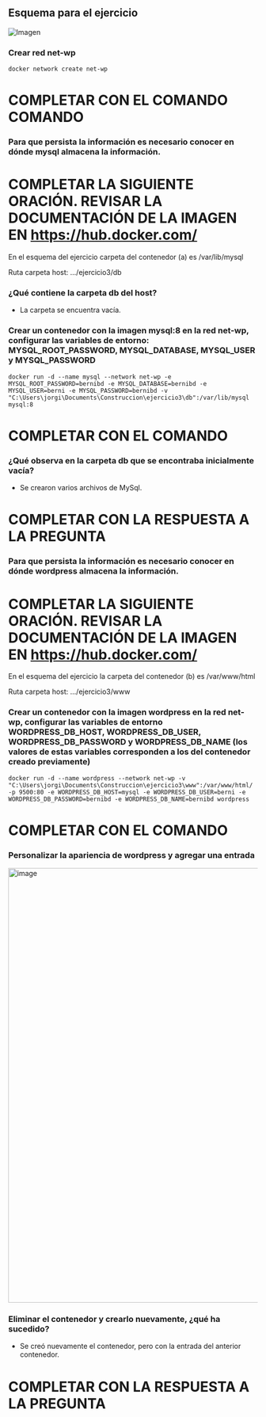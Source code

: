 ## Esquema para el ejercicio
![Imagen](esquema-ejercicio3.PNG)

### Crear red net-wp

```
docker network create net-wp
```

# COMPLETAR CON EL COMANDO COMANDO

### Para que persista la información es necesario conocer en dónde mysql almacena la información.
# COMPLETAR LA SIGUIENTE ORACIÓN. REVISAR LA DOCUMENTACIÓN DE LA IMAGEN EN https://hub.docker.com/
En el esquema del ejercicio carpeta del contenedor (a) es /var/lib/mysql

Ruta carpeta host: .../ejercicio3/db

### ¿Qué contiene la carpeta db del host?

- La carpeta se encuentra vacía.

### Crear un contenedor con la imagen mysql:8  en la red net-wp, configurar las variables de entorno: MYSQL_ROOT_PASSWORD, MYSQL_DATABASE, MYSQL_USER y MYSQL_PASSWORD

```
docker run -d --name mysql --network net-wp -e MYSQL_ROOT_PASSWORD=bernibd -e MYSQL_DATABASE=bernibd -e MYSQL_USER=berni -e MYSQL_PASSWORD=bernibd -v "C:\Users\jorgi\Documents\Construccion\ejercicio3\db":/var/lib/mysql mysql:8
```

# COMPLETAR CON EL COMANDO

### ¿Qué observa en la carpeta db que se encontraba inicialmente vacía?

- Se crearon varios archivos de MySql.

# COMPLETAR CON LA RESPUESTA A LA PREGUNTA

### Para que persista la información es necesario conocer en dónde wordpress almacena la información.
# COMPLETAR LA SIGUIENTE ORACIÓN. REVISAR LA DOCUMENTACIÓN DE LA IMAGEN EN https://hub.docker.com/
En el esquema del ejercicio la carpeta del contenedor (b) es /var/www/html

Ruta carpeta host: .../ejercicio3/www

### Crear un contenedor con la imagen wordpress en la red net-wp, configurar las variables de entorno WORDPRESS_DB_HOST, WORDPRESS_DB_USER, WORDPRESS_DB_PASSWORD y WORDPRESS_DB_NAME (los valores de estas variables corresponden a los del contenedor creado previamente)

```
docker run -d --name wordpress --network net-wp -v "C:\Users\jorgi\Documents\Construccion\ejercicio3\www":/var/www/html/ -p 9500:80 -e WORDPRESS_DB_HOST=mysql -e WORDPRESS_DB_USER=berni -e WORDPRESS_DB_PASSWORD=bernibd -e WORDPRESS_DB_NAME=bernibd wordpress
```
# COMPLETAR CON EL COMANDO

### Personalizar la apariencia de wordpress y agregar una entrada

<img width="1919" height="878" alt="image" src="https://github.com/user-attachments/assets/55a339f0-80b6-4260-a3f6-7b86ba296b96" />

### Eliminar el contenedor y crearlo nuevamente, ¿qué ha sucedido?

- Se creó nuevamente el contenedor, pero con la entrada del anterior contenedor.

# COMPLETAR CON LA RESPUESTA A LA PREGUNTA 

